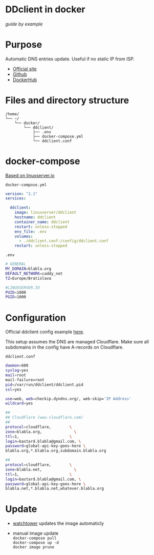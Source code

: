 # DDclient in docker

###### guide by example

# Purpose

Automatic DNS entries update. Useful if no static IP from ISP.

* [Official site](https://sourceforge.net/p/ddclient/wiki/usage/)
* [Github](https://github.com/ddclient/ddclient)
* [DockerHub](https://hub.docker.com/r/linuxserver/ddclient)

# Files and directory structure

```
/home/
└── ~/
    └── docker/
        └── ddclient/
            ├── .env
            ├── docker-compose.yml
            └── ddclient.conf
```              

# docker-compose
  
[Based on linuxserver.io](https://hub.docker.com/r/linuxserver/ddclient)

`docker-compose.yml`

```yml
version: "2.1"
services:

  ddclient:
    image: linuxserver/ddclient
    hostname: ddclient
    container_name: ddclient
    restart: unless-stopped
    env_file: .env
    volumes:
      - ./ddclient.conf:/config/ddclient.conf
    restart: unless-stopped
```

`.env`

```bash
# GENERAL
MY_DOMAIN=blabla.org
DEFAULT_NETWORK=caddy_net
TZ=Europe/Bratislava

#LINUXSERVER.IO
PUID=1000
PGID=1000
```

# Configuration

Official ddclient config example
[here](https://github.com/ddclient/ddclient/blob/master/sample-etc_ddclient.conf).

This setup assumes the DNS are managed Cloudflare.
Make sure all subdomains in the config have A-records on Cloudflare.

`ddclient.conf`

```bash
daemon=600
syslog=yes
mail=root
mail-failure=root
pid=/var/run/ddclient/ddclient.pid
ssl=yes

use=web, web=checkip.dyndns.org/, web-skip='IP Address'
wildcard=yes

##
## CloudFlare (www.cloudflare.com)
##
protocol=cloudflare,        \
zone=blabla.org,              \
ttl=1,                      \
login=bastard.blabla@gmail.com, \
password=global-api-key-goes-here \
blabla.org,*.blabla.org,subdomain.blabla.org

##
protocol=cloudflare,        \
zone=blabla.net,              \
ttl=1,                      \
login=bastard.blabla@gmail.com, \
password=global-api-key-goes-here \
blabla.net,*.blabla.net,whatever.blabla.org
```

# Update

* [watchtower](https://github.com/DoTheEvo/selfhosted-apps-docker/tree/master/watchtower)
 updates the image automaticly

* manual image update</br>
  `docker-compose pull`</br>
  `docker-compose up -d`</br>
  `docker image prune`
